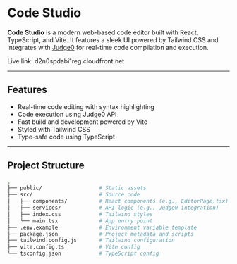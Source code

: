 # Code Studio

**Code Studio** is a modern web-based code editor built with React, TypeScript, and Vite. It features a sleek UI powered by Tailwind CSS and integrates with [Judge0](https://judge0.com/) for real-time code compilation and execution.

Live link: d2n0spdabi1reg.cloudfront.net

---

## Features

-  Real-time code editing with syntax highlighting
-  Code execution using Judge0 API
-  Fast build and development powered by Vite
-  Styled with Tailwind CSS
-  Type-safe code using TypeScript

---

##  Project Structure

```bash
.
├── public/                  # Static assets
├── src/                     # Source code
│   ├── components/          # React components (e.g., EditorPage.tsx)
│   ├── services/            # API logic (e.g., Judge0 integration)
│   ├── index.css            # Tailwind styles
│   └── main.tsx             # App entry point
├── .env.example             # Environment variable template
├── package.json             # Project metadata and scripts
├── tailwind.config.js       # Tailwind configuration
├── vite.config.ts           # Vite config
└── tsconfig.json            # TypeScript config
